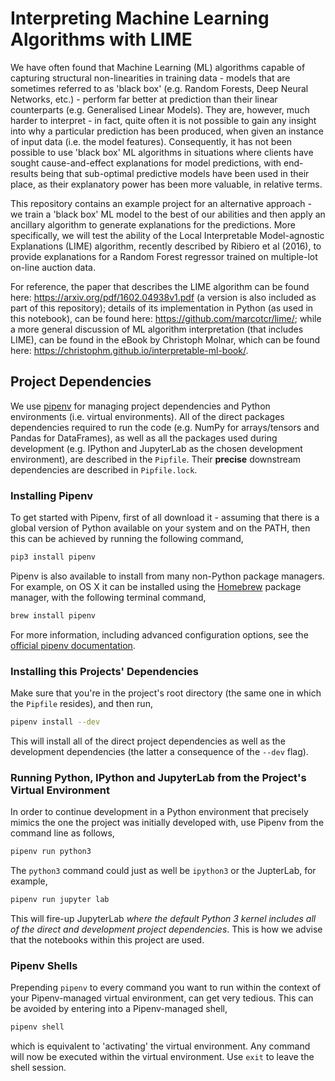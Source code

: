 # Interpreting Machine Learning Algorithms with LIME
We have often found that Machine Learning (ML) algorithms capable of capturing structural non-linearities in training data - models that are sometimes referred to as 'black box' (e.g. Random Forests, Deep Neural Networks, etc.) - perform far better at prediction than their linear counterparts (e.g. Generalised Linear Models). They are, however, much harder to interpret - in fact, quite often it is not possible to gain any insight into why a particular prediction has been produced, when given an instance of input data (i.e. the model features). Consequently, it has not been possible to use 'black box' ML algorithms in situations where clients have sought cause-and-effect explanations for model predictions, with end-results being that sub-optimal predictive models have been used in their place, as their explanatory power has been more valuable, in relative terms.

This repository contains an example project for an alternative approach - we train a 'black box' ML model to the best of our abilities and then apply an ancillary algorithm to generate explanations for the predictions. More specifically, we will test the ability of the Local Interpretable Model-agnostic Explanations (LIME) algorithm, recently described by Ribiero et al (2016), to provide explanations for a Random Forest regressor trained on multiple-lot on-line auction data.

For reference, the paper that describes the LIME algorithm can be found here: https://arxiv.org/pdf/1602.04938v1.pdf (a version is also included as part of this repository); details of its implementation in Python (as used in this notebook), can be found here: https://github.com/marcotcr/lime/; while a more general discussion of ML algorithm interpretation (that includes LIME), can be found in the eBook by Christoph Molnar, which can be found here: https://christophm.github.io/interpretable-ml-book/.

## Project Dependencies

We use [pipenv](https://docs.pipenv.org) for managing project dependencies and Python environments (i.e. virtual environments). All of the direct packages dependencies required to run the code (e.g. NumPy for arrays/tensors and Pandas for DataFrames), as well as all the packages used during development (e.g. IPython and JupyterLab as the chosen development environment), are described in the `Pipfile`. Their **precise** downstream dependencies are described in `Pipfile.lock`.

### Installing Pipenv

To get started with Pipenv, first of all download it - assuming that there is a global version of Python available on your system and on the PATH, then this can be achieved by running the following command,

```bash
pip3 install pipenv
```

Pipenv is also available to install from many non-Python package managers. For example, on OS X it can be installed using the [Homebrew](https://brew.sh) package manager, with the following terminal command,

```bash
brew install pipenv
```

For more information, including advanced configuration options, see the [official pipenv documentation](https://docs.pipenv.org).

### Installing this Projects' Dependencies

Make sure that you're in the project's root directory (the same one in which the `Pipfile` resides), and then run,

```bash
pipenv install --dev
```

This will install all of the direct project dependencies as well as the development dependencies (the latter a consequence of the `--dev` flag).

### Running Python, IPython and JupyterLab from the Project's Virtual Environment

In order to continue development in a Python environment that precisely mimics the one the project was initially developed with, use Pipenv from the command line as follows,

```bash
pipenv run python3
```

The `python3` command could just as well be `ipython3` or the JupterLab, for example,

```bash
pipenv run jupyter lab
```

This will fire-up JupyterLab *where the default Python 3 kernel includes all of the direct and development project dependencies*. This is how we advise that the notebooks within this project are used.

### Pipenv Shells

Prepending `pipenv` to every command you want to run within the context of your Pipenv-managed virtual environment, can get very tedious. This can be avoided by entering into a Pipenv-managed shell,

```bash
pipenv shell
```

which is equivalent to 'activating' the virtual environment. Any command will now be executed within the virtual environment. Use `exit` to leave the shell session.